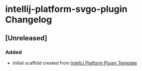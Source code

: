 <!-- Keep a Changelog guide -> https://keepachangelog.com -->

# intellij-platform-svgo-plugin Changelog

## [Unreleased]
### Added
- Initial scaffold created from [IntelliJ Platform Plugin Template](https://github.com/JetBrains/intellij-platform-plugin-template)
